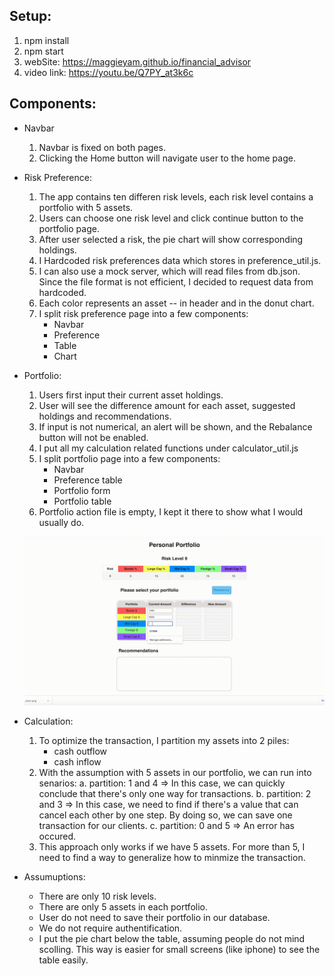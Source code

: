 ## Setup:
  1. npm install
  2. npm start
  3. webSite: https://maggieyam.github.io/financial_advisor
  4. video link: https://youtu.be/Q7PY_at3k6c

## Components:
* Navbar
  1. Navbar is fixed on both pages.
  2. Clicking the Home button will navigate user to the home page.

* Risk Preference:
  1. The app contains ten differen risk levels, each risk level contains a portfolio with 5 assets.
  2. Users can choose one risk level and click continue button to the portfolio page.
  3. After user selected a risk, the pie chart will show corresponding holdings.
  4. I Hardcoded risk preferences data which stores in preference_util.js.
  5. I can also use a mock server, which will read files from db.json. Since the file format is not efficient, I decided to request data from hardcoded.
  6. Each color represents an asset -- in header and in the donut chart.
  7. I split risk preference page into a few components:
        * Navbar
        * Preference
        * Table
        * Chart
        

* Portfolio:
  1. Users first input their current asset holdings.
  2. User will see the difference amount for each asset, suggested holdings and recommendations.
  3. If input is not numerical, an alert will be shown, and the Rebalance button will not be enabled.
  3. I put all my calculation related functions under calculator_util.js
  4. I split portfolio page into a few components:
        * Navbar
        * Preference table
        * Portfolio form
        * Portfolio table
  5. Portfolio action file is empty, I kept it there to show what I would usually do.
  
  
  ![](financial_advisor.gif)
  
  
* Calculation:
    1. To optimize the transaction, I partition my assets into 2 piles: 
        * cash outflow
        * cash inflow
    2. With the assumption with 5 assets in our portfolio, we can run into senarios:
        a. partition: 1 and 4 => In this case, we can quickly conclude that there's only one way for transactions.
        b. partition: 2 and 3 => In this case, we need to find if there's a value that can cancel each other by one step.
                                 By doing so, we can save one transaction for our clients.
        c. partition: 0 and 5 => An error has occured.
    3. This approach only works if we have 5 assets. For more than 5, I need to find a way to generalize how to minmize the transaction.

* Assumuptions:
    * There are only 10 risk levels.
    * There are only 5 assets in each portfolio.
    * User do not need to save their portfolio in our database.
    * We do not require authentification.
    * I put the pie chart below the table, assuming people do not mind scolling.
      This way is easier for small screens (like iphone) to see the table easily.
    

    

  
